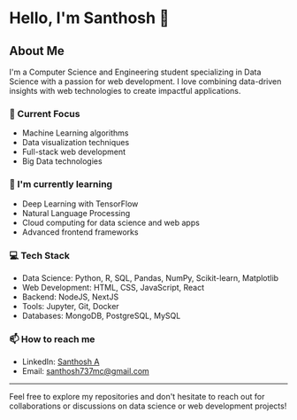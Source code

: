 # Hello, I'm Santhosh 👋

## About Me
I'm a Computer Science and Engineering student specializing in Data Science with a passion for web development. I love combining data-driven insights with web technologies to create impactful applications.

### 🔭 Current Focus
- Machine Learning algorithms
- Data visualization techniques
- Full-stack web development
- Big Data technologies

### 🌱 I'm currently learning
- Deep Learning with TensorFlow
- Natural Language Processing
- Cloud computing for data science and web apps
- Advanced frontend frameworks

### 💻 Tech Stack
- Data Science: Python, R, SQL, Pandas, NumPy, Scikit-learn, Matplotlib
- Web Development: HTML, CSS, JavaScript, React
- Backend: NodeJS, NextJS
- Tools: Jupyter, Git, Docker
- Databases: MongoDB, PostgreSQL, MySQL
<!--
### 📊 Projects
- [Data Science Project]: Brief description
- [Web App Project]: Brief description
- [Combined DS & Web Project]: Brief description
-->
### 📫 How to reach me
- LinkedIn: [Santhosh A](https://www.linkedin.com/in/santhosh-a-b61698255/)
- Email: [santhosh737mc@gmail.com](santhosh737mc@gmail.com)


<!--### ⚡ Fun fact
[Something interesting about yourself related to data science, web development, or tech]
- Personal Website: [If you have one]
-->
---

Feel free to explore my repositories and don't hesitate to reach out for collaborations or discussions on data science or web development projects!

<!--
**San737/San737** is a ✨ _special_ ✨ repository because its `README.md` (this file) appears on your GitHub profile.

Here are some ideas to get you started:

- 🔭 I’m currently working on ...
- 🌱 I’m currently learning ...
- 👯 I’m looking to collaborate on ...
- 🤔 I’m looking for help with ...
- 💬 Ask me about ...
- 📫 How to reach me: ...
- 😄 Pronouns: ...
- ⚡ Fun fact: ...
-->
